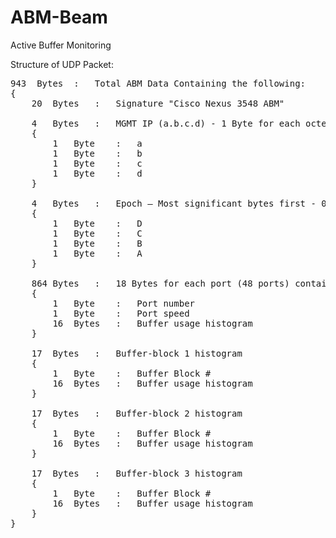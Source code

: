 ABM-Beam
========

Active Buffer Monitoring




Structure of UDP Packet:

<pre>
943  Bytes	:	Total ABM Data Containing the following:
{
	20	Bytes	:	Signature "Cisco Nexus 3548 ABM"

	4	Bytes	:	MGMT IP (a.b.c.d) - 1 Byte for each octet
	{
		1	Byte	:	a
		1	Byte	:	b
		1	Byte	:	c
		1	Byte	:	d
	}

	4	Bytes	:	Epoch – Most significant bytes first - 0xABCD
	{
		1	Byte	:	D
		1	Byte	:	C
		1	Byte	:	B
		1	Byte	:	A			
	}

	864	Bytes	:	18 Bytes for each port (48 ports) containing port number and histogram
	{
		1	Byte	:	Port number
		1	Byte	:	Port speed
		16	Bytes 	:	Buffer usage histogram
	}

	17	Bytes	:	Buffer-block 1 histogram
	{
		1	Byte	:	Buffer Block #
		16	Bytes 	:	Buffer usage histogram
	}

	17	Bytes	:	Buffer-block 2 histogram
	{
		1	Byte	:	Buffer Block #
		16	Bytes 	:	Buffer usage histogram
	}

	17	Bytes	:	Buffer-block 3 histogram
	{
		1	Byte	:	Buffer Block #
		16	Bytes 	:	Buffer usage histogram
	}
}
</pre>

